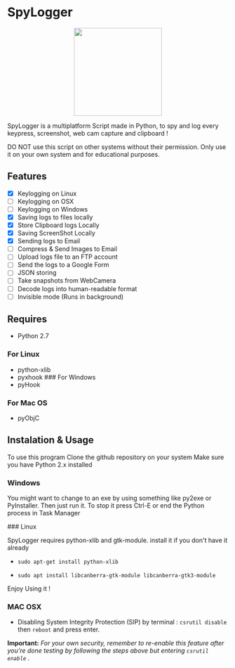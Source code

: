 # SpyLogger

<p align="center">
<img width="200" src="https://i.imgur.com/uOdaQrX.png">
</p>

SpyLogger is a multiplatform Script made in Python, to spy and log every keypress, screenshot, web cam capture and clipboard ! 

DO NOT use this script on other systems without their permission. Only use it on your own system and for educational purposes.

## Features
- [x] Keylogging on Linux
- [ ] Keylogging on OSX
- [ ] Keylogging on Windows
- [x] Saving logs to files locally
- [x] Store Clipboard logs Locally
- [x] Saving ScreenShot Locally
- [x] Sending logs to Email
- [ ] Compress & Send Images to Email
- [ ] Upload logs file to an FTP account
- [ ] Send the logs to a Google Form
- [ ] JSON storing
- [ ] Take snapshots from WebCamera
- [ ] Decode logs into human-readable format
- [ ] Invisible mode (Runs in background)

## Requires
- Python 2.7
### For Linux 
- python-xlib
- pyxhook
### For Windows 
- pyHook
### For Mac OS
- pyObjC

## Instalation & Usage

To use this program
Clone the github repository on your system
Make sure you have Python 2.x installed

### Windows 

You might want to change to an exe by using something like py2exe or PyInstaller. Then just run it. To stop it press Ctrl-E or end the Python process in Task Manager


### Linux

SpyLogger requires python-xlib and gtk-module. install it if you don't have it already

- `sudo apt-get install python-xlib`

- `sudo apt install libcanberra-gtk-module libcanberra-gtk3-module`

Enjoy Using it !


### MAC OSX

- Disabling System Integrity Protection (SIP) by terminal : `csrutil disable` then `reboot` and press enter.

**Important:** *For your own security, remember to re-enable this feature after you’re done testing by following the steps above but entering `csrutil enable` .*
